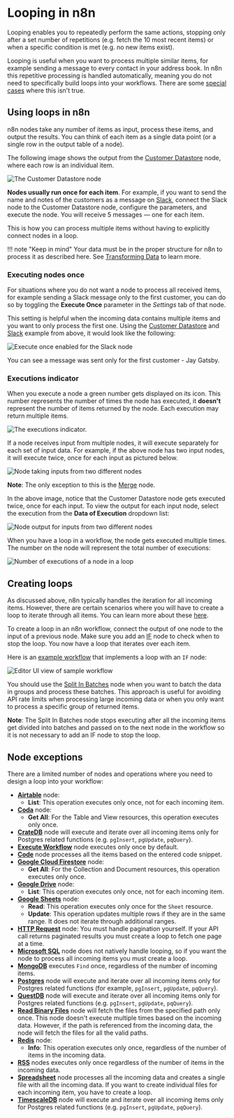 # Looping in n8n

Looping enables you to repeatedly perform the same actions, stopping only after a set number of repetitions (e.g. fetch the 10 most recent items) or when a specific condition is met (e.g. no new items exist).

Looping is useful when you want to process multiple similar items, for example sending a message to every contact in your address book. In n8n this repetitive processing is handled automatically, meaning you do not need to specifically build loops into your workflows. There are some [special cases](#node-exceptions) where this isn't true.

## Using loops in n8n

n8n nodes take any number of items as input, process these items, and output the results. You can think of each item as a single data point (or a single row in the output table of a node).

The following image shows the output from the [Customer Datastore](/integrations/builtin/app-nodes/n8n-nodes-base.n8nTrainingCustomerDatastore/) node, where each row is an individual item.

![The Customer Datastore node](/_images/flow-logic/looping/customer_datastore_node.png)

**Nodes usually run once for each item**. For example, if you want to send the name and notes of the customers as a message on [Slack](/integrations/builtin/app-nodes/n8n-nodes-base.slack/), connect the Slack node to the Customer Datastore node, configure the parameters, and execute the node. You will receive 5 messages — one for each item.

This is how you can process multiple items without having to explicitly connect nodes in a loop.

!!! note "Keep in mind"
    Your data must be in the proper structure for n8n to process it as described here. See [Transforming Data](/data/transforming-data/) to learn more.


### Executing nodes once

For situations where you do not want a node to process all received items, for example sending a Slack message only to the first customer, you can do so by toggling the **Execute Once** parameter in the *Settings* tab of that node.

This setting is helpful when the incoming data contains multiple items and you want to only process the first one. Using the [Customer Datastore](/integrations/builtin/app-nodes/n8n-nodes-base.n8nTrainingCustomerDatastore/) and [Slack](/integrations/builtin/app-nodes/n8n-nodes-base.slack/) example from above, it would look like the following:

![Execute once enabled for the Slack node](/_images/flow-logic/looping/execute_once.png)

You can see a message was sent only for the first customer - Jay Gatsby.

### Executions indicator

When you execute a node a green number gets displayed on its icon. This number represents the number of times the node has executed, it **doesn't** represent the number of items returned by the node. Each execution may return multiple items.

![The executions indicator.](/_images/flow-logic/looping/executions_indicator.png)

If a node receives input from multiple nodes, it will execute separately for each set of input data. For example, if the above node has two input nodes, it will execute twice, once for each input as pictured below.

![Node taking inputs from two different nodes](/_images/flow-logic/looping/multiple_inputs.png)

**Note**: The only exception to this is the [Merge](/integrations/builtin/core-nodes/n8n-nodes-base.merge/) node.

In the above image, notice that the Customer Datastore node gets executed twice, once for each input. To view the output for each input node, select the execution from the **Data of Execution** dropdown list:

![Node output for inputs from two different nodes](/_images/flow-logic/looping/multiple_outputs.png)

When you have a loop in a workflow, the node gets executed multiple times. The number on the node will represent the total number of executions:

![Number of executions of a node in a loop](/_images/flow-logic/looping/loop_executions.png)

## Creating loops

As discussed above, n8n typically handles the iteration for all incoming items. However, there are certain scenarios where you will have to create a loop to iterate through all items. You can learn more about these [here](#node-exceptions).

To create a loop in an n8n workflow, connect the output of one node to the input of a previous node. Make sure you add an [IF](/integrations/builtin/core-nodes/n8n-nodes-base.if/) node to check when to stop the loop. You now have a loop that iterates over each item.

Here is an [example workflow](https://n8n.io/workflows/1130) that implements a loop with an `IF` node:

![Editor UI view of sample workflow](/_images/flow-logic/looping/example_workflow.png)

You should use the [Split In Batches](/integrations/builtin/core-nodes/n8n-nodes-base.splitinbatches/) node when you want to batch the data in groups and process these batches. This approach is useful for avoiding API rate limits when processing large incoming data or when you only want to process a specific group of returned items.

**Note**: The Split In Batches node stops executing after all the incoming items get divided into batches and passed on to the next node in the workflow so it is not necessary to add an IF node to stop the loop.

## Node exceptions

There are a limited number of nodes and operations where you need to design a loop into your workflow:

* [**Airtable**](/integrations/builtin/app-nodes/n8n-nodes-base.airtable/) node:
	* **List**: This operation executes only once, not for each incoming item.
* [**Coda**](/integrations/builtin/app-nodes/n8n-nodes-base.coda/) node:
	* **Get All**: For the Table and View resources, this operation executes only once.
* [**CrateDB**](/integrations/builtin/app-nodes/n8n-nodes-base.cratedb/) node will execute and iterate over all incoming items only for Postgres related functions (e.g. `pgInsert`, `pgUpdate`, `pqQuery`).
* [**Execute Workflow**](/integrations/builtin/core-nodes/n8n-nodes-base.executeworkflow/) node executes only once by default.
* [**Code**](/integrations/builtin/core-nodes/n8n-nodes-base.code/) node processes all the items based on the entered code snippet.
* [**Google Cloud Firestore**](/integrations/builtin/app-nodes/n8n-nodes-base.googlecloudfirestore/) node:
	* **Get All**: For the Collection and Document resources, this operation executes only once.
* [**Google Drive**](/integrations/builtin/app-nodes/n8n-nodes-base.googledrive/) node:
	* **List**: This operation executes only once, not for each incoming item.
* [**Google Sheets**](/integrations/builtin/app-nodes/n8n-nodes-base.googlesheets/) node:
	* **Read**: This operation executes only once for the `Sheet` resource.
	* **Update**: This operation updates multiple rows if they are in the same range. It does not iterate through additional ranges.
* [**HTTP Request**](/integrations/builtin/core-nodes/n8n-nodes-base.httprequest/) node: You must handle pagination yourself. If your API call returns paginated results you must create a loop to fetch one page at a time.
* [**Microsoft SQL**](/integrations/builtin/app-nodes/n8n-nodes-base.microsoftsql/) node does not natively handle looping, so if you want the node to process all incoming items you must create a loop.
* [**MongoDB**](/integrations/builtin/app-nodes/n8n-nodes-base.mongodb/) executes `Find` once, regardless of the number of incoming items.
* [**Postgres**](/integrations/builtin/app-nodes/n8n-nodes-base.postgres/) node will execute and iterate over all incoming items only for Postgres related functions (for example, `pgInsert`, `pgUpdate`, `pqQuery`).
* [**QuestDB**](/integrations/builtin/app-nodes/n8n-nodes-base.questdb/) node will execute and iterate over all incoming items only for Postgres related functions (e.g. `pgInsert`, `pgUpdate`, `pqQuery`).
* [**Read Binary Files**](/integrations/builtin/core-nodes/n8n-nodes-base.readbinaryfiles/) node will fetch the files from the specified path only once. This node doesn't execute multiple times based on the incoming data. However, if the path is referenced from the incoming data, the node will fetch the files for all the valid paths.
* [**Redis**](/integrations/builtin/app-nodes/n8n-nodes-base.redis/) node:
	* **Info**: This operation executes only once, regardless of the number of items in the incoming data.
* [**RSS**](/integrations/builtin/core-nodes/n8n-nodes-base.rssfeedread/) nodes executes only once regardless of the number of items in the incoming data.
* [**Spreadsheet**](/integrations/builtin/core-nodes/n8n-nodes-base.spreadsheetfile/) node processes all the incoming data and creates a single file with all the incoming data. If you want to create individual files for each incoming item, you have to create a loop.
* [**TimescaleDB**](/integrations/builtin/app-nodes/n8n-nodes-base.timescaledb/) node will execute and iterate over all incoming items only for Postgres related functions (e.g. `pgInsert`, `pgUpdate`, `pqQuery`).
